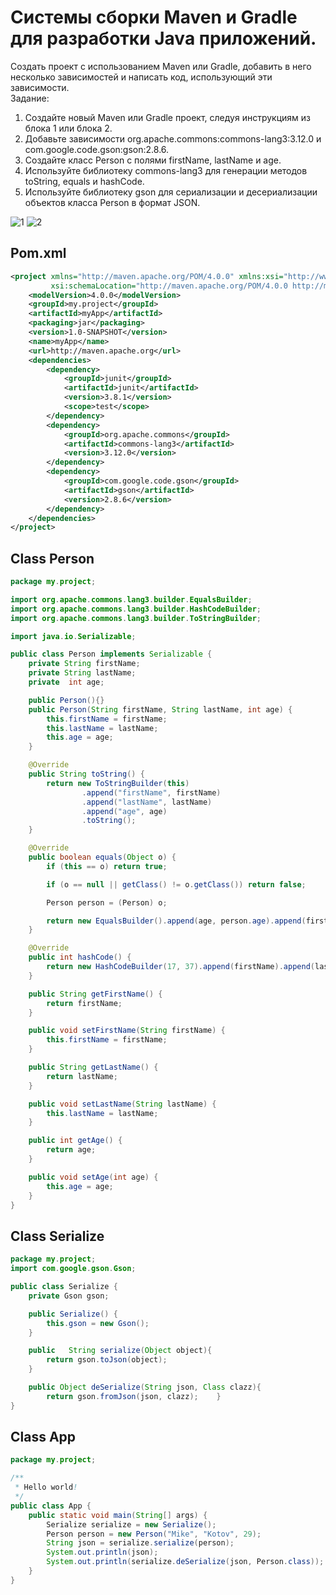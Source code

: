 # Системы сборки Maven и Gradle для разработки Java приложений.
Создать проект с использованием Maven или Gradle, добавить в него несколько зависимостей и написать код, использующий эти зависимости.  
Задание:  
1. Создайте новый Maven или Gradle проект, следуя инструкциям из блока 1 или блока 2.
2. Добавьте зависимости org.apache.commons:commons-lang3:3.12.0 и com.google.code.gson:gson:2.8.6.
3. Создайте класс Person с полями firstName, lastName и age.
4. Используйте библиотеку commons-lang3 для генерации методов toString, equals и hashCode.
5. Используйте библиотеку gson для сериализации и десериализации объектов класса Person в формат JSON.

![1](https://github.com/MaksimZ91/myApp/assets/72209139/b92f38c8-20a4-4d76-b3e0-50851cd24c47)
![2](https://github.com/MaksimZ91/myApp/assets/72209139/12a9db2b-4166-46f0-9469-5764963ba715)

## Pom.xml
```xml
<project xmlns="http://maven.apache.org/POM/4.0.0" xmlns:xsi="http://www.w3.org/2001/XMLSchema-instance"
         xsi:schemaLocation="http://maven.apache.org/POM/4.0.0 http://maven.apache.org/maven-v4_0_0.xsd">
    <modelVersion>4.0.0</modelVersion>
    <groupId>my.project</groupId>
    <artifactId>myApp</artifactId>
    <packaging>jar</packaging>
    <version>1.0-SNAPSHOT</version>
    <name>myApp</name>
    <url>http://maven.apache.org</url>
    <dependencies>
        <dependency>
            <groupId>junit</groupId>
            <artifactId>junit</artifactId>
            <version>3.8.1</version>
            <scope>test</scope>
        </dependency>
        <dependency>
            <groupId>org.apache.commons</groupId>
            <artifactId>commons-lang3</artifactId>
            <version>3.12.0</version>
        </dependency>
        <dependency>
            <groupId>com.google.code.gson</groupId>
            <artifactId>gson</artifactId>
            <version>2.8.6</version>
        </dependency>
    </dependencies>
</project>
```
## Class Person
```java
package my.project;

import org.apache.commons.lang3.builder.EqualsBuilder;
import org.apache.commons.lang3.builder.HashCodeBuilder;
import org.apache.commons.lang3.builder.ToStringBuilder;

import java.io.Serializable;

public class Person implements Serializable {
    private String firstName;
    private String lastName;
    private  int age;

    public Person(){}
    public Person(String firstName, String lastName, int age) {
        this.firstName = firstName;
        this.lastName = lastName;
        this.age = age;
    }

    @Override
    public String toString() {
        return new ToStringBuilder(this)
                .append("firstName", firstName)
                .append("lastName", lastName)
                .append("age", age)
                .toString();
    }

    @Override
    public boolean equals(Object o) {
        if (this == o) return true;

        if (o == null || getClass() != o.getClass()) return false;

        Person person = (Person) o;

        return new EqualsBuilder().append(age, person.age).append(firstName, person.firstName).append(lastName, person.lastName).isEquals();
    }

    @Override
    public int hashCode() {
        return new HashCodeBuilder(17, 37).append(firstName).append(lastName).append(age).toHashCode();
    }

    public String getFirstName() {
        return firstName;
    }

    public void setFirstName(String firstName) {
        this.firstName = firstName;
    }

    public String getLastName() {
        return lastName;
    }

    public void setLastName(String lastName) {
        this.lastName = lastName;
    }

    public int getAge() {
        return age;
    }

    public void setAge(int age) {
        this.age = age;
    }
}
```
## Class Serialize
```java
package my.project;
import com.google.gson.Gson;

public class Serialize {
    private Gson gson;

    public Serialize() {
        this.gson = new Gson();
    }

    public   String serialize(Object object){
        return gson.toJson(object);
    }

    public Object deSerialize(String json, Class clazz){
        return gson.fromJson(json, clazz);    }
}
```
## Class App
```java
package my.project;

/**
 * Hello world!
 */
public class App {
    public static void main(String[] args) {
        Serialize serialize = new Serialize();
        Person person = new Person("Mike", "Kotov", 29);
        String json = serialize.serialize(person);
        System.out.println(json);
        System.out.println(serialize.deSerialize(json, Person.class));
    }
}
```
